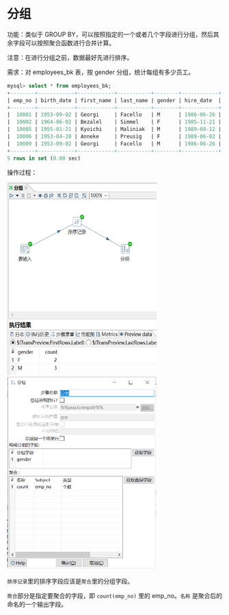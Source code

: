 # 分组

功能：类似于 GROUP BY，可以按照指定的一个或者几个字段进行分组，然后其余字段可以按照聚合函数进行合并计算。

注意：在进行分组之前，数据最好先进行排序。

需求：对 employees_bk 表，按 gender 分组，统计每组有多少员工。

```sql
mysql> select * from employees_bk;
+--------+------------+------------+-----------+--------+------------+
| emp_no | birth_date | first_name | last_name | gender | hire_date  |
+--------+------------+------------+-----------+--------+------------+
|  10001 | 1953-09-02 | Georgi     | Facello   | M      | 1986-06-26 |
|  10002 | 1964-06-02 | Bezalel    | Simmel    | F      | 1985-11-21 |
|  10005 | 1955-01-21 | Kyoichi    | Maliniak  | M      | 1989-09-12 |
|  10006 | 1953-04-20 | Anneke     | Preusig   | F      | 1989-06-02 |
|  10009 | 1953-09-02 | Georgi     | Facello   | M      | 1986-06-26 |
+--------+------------+------------+-----------+--------+------------+
5 rows in set (0.00 sec)
```

操作过程：

<img src="../image/kettle分组01.png" alt="kettle分组01" height="450" width="350" >
<img src="../image/kettle分组02.png" alt="kettle分组02" height="450" width="350" >


`排序记录`里的排序字段应该是`聚合`里的分组字段。

`聚合`部分是指定要聚合的字段，即 `count(emp_no)` 里的 emp_no。`名称` 是聚合后的命名的一个输出字段。
